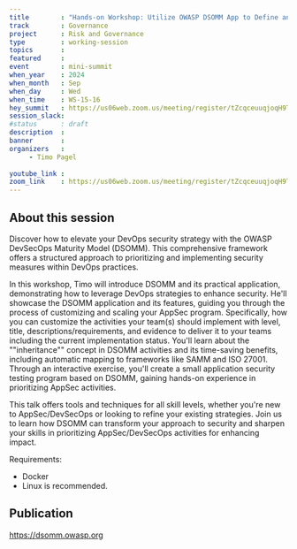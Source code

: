```yaml
---
title        : "Hands-on Workshop: Utilize OWASP DSOMM App to Define and Deliver Your Own Program"
track        : Governance
project      : Risk and Governance
type         : working-session
topics       :
featured     :
event        : mini-summit
when_year    : 2024
when_month   : Sep
when_day     : Wed
when_time    : WS-15-16
hey_summit   : https://us06web.zoom.us/meeting/register/tZcqceuuqjoqH9TAXJKT0iXvgMloaRzymJYJ
session_slack:
#status      : draft
description  :
banner       : 
organizers   :
     - Timo Pagel
     
youtube_link : 
zoom_link    : https://us06web.zoom.us/meeting/register/tZcqceuuqjoqH9TAXJKT0iXvgMloaRzymJYJ
---
```


## About this session
Discover how to elevate your DevOps security strategy with the OWASP DevSecOps Maturity Model (DSOMM). This comprehensive framework offers a structured approach to prioritizing and implementing security measures within DevOps practices.

In this workshop, Timo will introduce DSOMM and its practical application, demonstrating how to leverage DevOps strategies to enhance security. He'll showcase the DSOMM application and its features, guiding you through the process of customizing and scaling your AppSec program. Specifically, how you can customize the activities your team(s) should implement with level, title, descriptions/requirements, and evidence to deliver it to your teams including the current implementation status.
You'll learn about the ""inheritance"" concept in DSOMM activities and its time-saving benefits, including automatic mapping to frameworks like SAMM and ISO 27001. Through an interactive exercise, you'll create a small application security testing program based on DSOMM, gaining hands-on experience in prioritizing AppSec activities.

This talk offers tools and techniques for all skill levels, whether you're new to AppSec/DevSecOps or looking to refine your existing strategies.
Join us to learn how DSOMM can transform your approach to security and sharpen your skills in prioritizing AppSec/DevSecOps activities for enhancing impact.

Requirements:
- Docker
- Linux is recommended.

## Publication
https://dsomm.owasp.org
